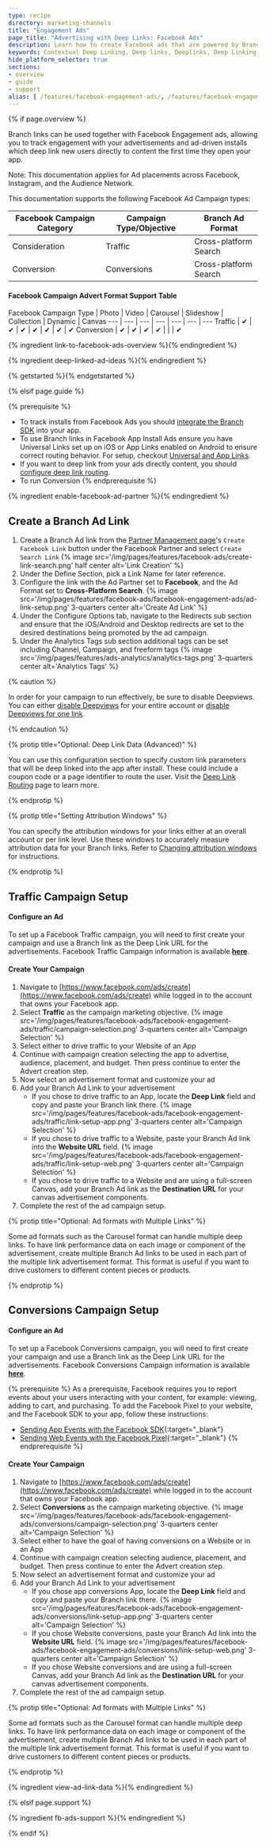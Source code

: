 ```yaml
---
type: recipe
directory: marketing-channels
title: "Engagement Ads"
page_title: "Advertising with Deep Links: Facebook Ads"
description: Learn how to create Facebook ads that are powered by Branch Metrics deep links. It’s simple - configure the dashboard, generate links and set up your app.
keywords: Contextual Deep Linking, Deep links, Deeplinks, Deep Linking, Deeplinking, Deferred Deep Linking, Deferred Deeplinking, Google App Indexing, Google App Invites, Apple Universal Links, Apple Spotlight Search, Facebook App Links, AppLinks, Deepviews, Deep views, Advertising, Ads, Facebook Ads, Facebook Authentication
hide_platform_selector: true
sections:
- overview
- guide
- support
alias: [ /features/facebook-engagement-ads/, /features/facebook-engagement-ads/overview/, /features/facebook-engagement-ads/guide/, /features/facebook-engagement-ads/support/ ]
---
```


{% if page.overview %}

Branch links can be used together with Facebook Engagement ads, allowing you to track engagement with your advertisements and ad-driven installs which deep link new users directly to content the first time they open your app.

Note: This documentation applies for Ad placements across Facebook, Instagram, and the Audience Network.

This documentation supports the following Facebook Ad Campaign types:

Facebook Campaign Category | Campaign Type/Objective | Branch Ad Format
--- | --- | ---
Consideration | Traffic | Cross-platform Search
Conversion | Conversions | Cross-platform Search

#### Facebook Campaign Advert Format Support Table

Facebook Campaign Type | Photo | Video | Carousel | Slideshow | Collection | Dynamic | Canvas
--- | --- | --- | --- | --- | --- | ---
Traffic | ✔︎ | ✔︎ | ✔︎ | ✔︎ | ✔︎ | ✔︎ | ✔︎
Conversion | ✔︎ | ✔︎ | ✔︎ | ✔︎ |  |  | ✔︎

{% ingredient link-to-facebook-ads-overview %}{% endingredient %}

{% ingredient deep-linked-ad-ideas %}{% endingredient %}

{% getstarted %}{% endgetstarted %}

{% elsif page.guide %}

{% prerequisite %}
- To track installs from Facebook Ads you should [integrate the Branch SDK]({{base.url}}/getting-started/sdk-integration-guide) into your app.
- To use Branch links in Facebook App Install Ads ensure you have Universal Links set up on iOS or App Links enabled on Android to ensure correct routing behavior. For setup, checkout [Universal and App Links]({{base.url}}/getting-started/universal-app-links).
- If you want to deep link from your ads directly content, you should [configure deep link routing]({{base.url}}/getting-started/deep-link-routing).
- To run Conversion
{% endprerequisite %}

{% ingredient enable-facebook-ad-partner %}{% endingredient %}

## Create a Branch Ad Link

1. Create a Branch Ad link from the [Partner Management page](https://dashboard.branch.io/ads/partner-management)'s `Create Facebook Link` button under the Facebook Partner and select `Create Search Link`
{% image src='/img/pages/features/facebook-ads/create-link-search.png' half center alt='Link Creation' %}
1. Under the Define Section, pick a Link Name for later reference.
1. Configure the link with the Ad Partner set to **Facebook**, and the Ad Format set to **Cross-Platform Search**.
{% image src='/img/pages/features/facebook-ads/facebook-engagement-ads/ad-link-setup.png' 3-quarters center alt='Create Ad Link' %}
1. Under the Configure Options tab, navigate to the Redirects sub section and ensure that the iOS/Android and Desktop redirects are set to the desired destinations being promoted by the ad campaign.
1. Under the Analytics Tags sub section additional tags can be set including Channel, Campaign, and freeform tags
{% image src='/img/pages/features/ads-analytics/analytics-tags.png' 3-quarters center alt='Analytics Tags' %}

{% caution %}

In order for your campaign to run effectively, be sure to disable Deepviews. You can either [disable Deepviews](https://dev.branch.io/features/deepviews/guide/ios/) for your entire account or [disable Deepviews for one link]({{base.url}}/features/deepviews/advanced/ios/#disabling-deepviews-for-one-link).

{% endcaution %}

{% protip title="Optional: Deep Link Data (Advanced)" %}

You can use this configuration section to specify custom link parameters that will be deep linked into the app after install. These could include a coupon code or a page identifier to route the user. Visit the [Deep Link Routing]({{base.url}}/getting-started/deep-link-routing) page to learn more.

{% endprotip %}

{% protip title="Setting Attribution Windows" %}

You can specify the attribution windows for your links either at an overall account or per link level. Use these windows to accurately measure attribution data for your Branch links. Refer to [Changing attribution windows]({{base.url}}/marketing-channels/ad-network-integrations/advanced/#changing-attribution-windows) for instructions.

{% endprotip %}

## Traffic Campaign Setup

#### Configure an Ad

To set up a Facebook Traffic campaign, you will need to first create your campaign and use a Branch link as the Deep Link URL for the advertisements. Facebook Traffic Campaign information is available **[here](https://www.facebook.com/business/ads-guide/traffic)**.

#### Create Your Campaign
1. Navigate to [https://www.facebook.com/ads/create](https://www.facebook.com/ads/create) while logged in to the account that owns your Facebook app.
1. Select **Traffic** as the campaign marketing objective.
{% image src='/img/pages/features/facebook-ads/facebook-engagement-ads/traffic/campaign-selection.png' 3-quarters center alt='Campaign Selection' %}
1. Select either to drive traffic to your Website of an App
1. Continue with campaign creation selecting the app to advertise, audience, placement, and budget. Then press continue to enter the Advert creation step.
1. Now select an advertisement format and customize your ad
1. Add your Branch Ad Link to your advertisement
	- If you chose to drive traffic to an App, locate the **Deep Link** field and copy and paste your Branch link there.
	{% image src='/img/pages/features/facebook-ads/facebook-engagement-ads/traffic/link-setup-app.png' 3-quarters center alt='Campaign Selection' %}
	- If you chose to drive traffic to a Website, paste your Branch Ad link into the **Website URL** field.
	{% image src='/img/pages/features/facebook-ads/facebook-engagement-ads/traffic/link-setup-web.png' 3-quarters center alt='Campaign Selection' %}
	- If you chose to drive traffic to a Website and are using a full-screen Canvas, add your Branch Ad link as the **Destination URL** for your canvas advertisement components.
1. Complete the rest of the ad campaign setup.

{% protip title="Optional: Ad formats with Multiple Links" %}

Some ad formats such as the Carousel format can handle multiple deep links. To have link performance data on each image or component of the advertisement, create multiple Branch Ad links to be used in each part of the multiple link advertisement format. This format is useful if you want to drive customers to different content pieces or products.

{% endprotip %}

## Conversions Campaign Setup

#### Configure an Ad

To set up a Facebook Conversions campaign, you will need to first create your campaign and use a Branch link as the Deep Link URL for the advertisements. Facebook Conversions Campaign information is available **[here](https://www.facebook.com/business/ads-guide/conversions)**.

{% prerequisite %}
As a prerequisite, Facebook requires you to report events about your users interacting with your content, for example: viewing, adding to cart, and purchasing. To add the Facebook Pixel to your website, and the Facebook SDK to your app, follow these instructions:

- [Sending App Events with the Facebook SDK](https://developers.facebook.com/docs/app-events){:target="_blank"}
- [Sending Web Events with the Facebook Pixel](https://developers.facebook.com/docs/marketing-api/facebook-pixel/v2.8){:target="_blank"}
{% endprerequisite %}

#### Create Your Campaign
1. Navigate to [https://www.facebook.com/ads/create](https://www.facebook.com/ads/create) while logged in to the account that owns your Facebook app.
1. Select **Conversions** as the campaign marketing objective.
{% image src='/img/pages/features/facebook-ads/facebook-engagement-ads/conversions/campaign-selection.png' 3-quarters center alt='Campaign Selection' %}
1. Select either to have the goal of having conversions on a Website or in an App
1. Continue with campaign creation selecting audience, placement, and budget. Then press continue to enter the Advert creation step.
1. Now select an advertisement format and customize your ad
1. Add your Branch Ad Link to your advertisement
	- If you chose app conversions App, locate the **Deep Link** field and copy and paste your Branch link there.
	{% image src='/img/pages/features/facebook-ads/facebook-engagement-ads/conversions/link-setup-app.png' 3-quarters center alt='Campaign Selection' %}
	- If you chose Website conversions, paste your Branch Ad link into the **Website URL** field.
	{% image src='/img/pages/features/facebook-ads/facebook-engagement-ads/conversions/link-setup-web.png' 3-quarters center alt='Campaign Selection' %}
	- If you chose Website conversions and are using a full-screen Canvas, add your Branch Ad link as the **Destination URL** for your canvas advertisement components.
1. Complete the rest of the ad campaign setup.

{% protip title="Optional: Ad formats with Multiple Links" %}

Some ad formats such as the Carousel format can handle multiple deep links. To have link performance data on each image or component of the advertisement, create multiple Branch Ad links to be used in each part of the multiple link advertisement format. This format is useful if you want to drive customers to different content pieces or products.

{% endprotip %}

{% ingredient view-ad-link-data %}{% endingredient %}

{% elsif page.support %}

{% ingredient fb-ads-support %}{% endingredient %}

{% endif %}
